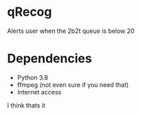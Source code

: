# qRecog
Alerts user when the 2b2t queue is below 20


# Dependencies

* Python 3.8
* ffmpeg (not even sure if you need that)
* Internet access

I think thats it
